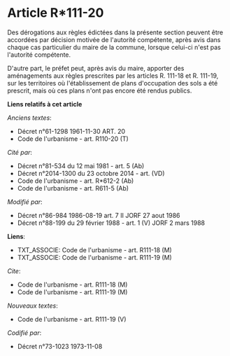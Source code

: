 # Article R*111-20

Des dérogations aux règles édictées dans la présente section peuvent être accordées par décision motivée de l'autorité
compétente, après avis dans chaque cas particulier du maire de la commune, lorsque celui-ci n'est pas l'autorité compétente.

D'autre part, le préfet peut, après avis du maire, apporter des aménagements aux règles prescrites par les articles R. 111-18
et R. 111-19, sur les territoires où l'établissement de plans d'occupation des sols a été prescrit, mais où ces plans n'ont
pas encore été rendus publics.

**Liens relatifs à cet article**

_Anciens textes_:

  - Décret n°61-1298 1961-11-30 ART. 20
  - Code de l'urbanisme - art. R110-20 (T)

_Cité par_:

  - Décret n°81-534 du 12 mai 1981 - art. 5 (Ab)
  - Décret n°2014-1300 du 23 octobre 2014 - art. (VD)
  - Code de l'urbanisme - art. R*612-2 (Ab)
  - Code de l'urbanisme - art. R611-5 (Ab)

_Modifié par_:

  - Décret n°86-984 1986-08-19 art. 7 II JORF 27 aout 1986
  - Décret n°88-199 du 29 février 1988 - art. 1 (V) JORF 2 mars 1988

**Liens**:

  - TXT_ASSOCIE: Code de l'urbanisme - art. R111-18 (M)
  - TXT_ASSOCIE: Code de l'urbanisme - art. R111-19 (M)

_Cite_:

  - Code de l'urbanisme - art. R111-18 (M)
  - Code de l'urbanisme - art. R111-19 (M)

_Nouveaux textes_:

  - Code de l'urbanisme - art. R111-19 (V)

_Codifié par_:

  - Décret n°73-1023 1973-11-08
